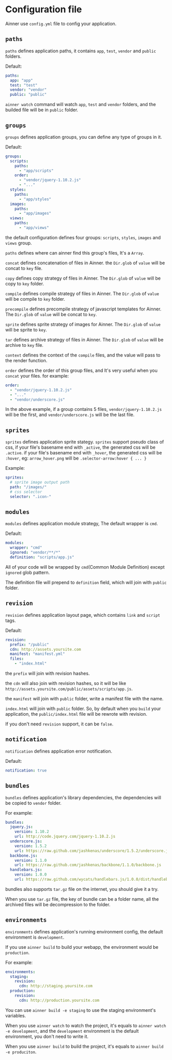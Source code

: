 # Configuration file

Ainner use `config.yml` file to config your application.

## `paths`

`paths` defines application paths, it contains `app`, `test`, `vendor` and `public` folders.

Default:

```yaml
paths:
  app: "app"
  test: "test"
  vendor: "vendor"
  public: "public"
```

`ainner watch` command will watch `app`, `test` and `vendor` folders, and the builded file will be in `public` folder.

## `groups`

`groups` defines application groups, you can define any type of groups in it.

Default:

```yaml
groups:
  scripts:
    paths:
      - "app/scripts"
    order:
      - "vendor/jquery-1.10.2.js"
      - "..."
  styles:
    paths:
      - "app/styles"
  images:
    paths:
      - "app/images"
  views:
    paths:
      - "app/views"
```

the default configuration defines four groups: `scripts`, `styles`, `images` and `views` group.

`paths` defines where can ainner find this group's files, It's a `Array`.

`concat` defines concatenation of files in Ainner. the `Dir.glob` of `value` will be concat to `key` file.

`copy` defines copy strategy of files in Ainner. The `Dir.glob` of `value` will be copy to `key` folder.

`compile` defines compile strategy of files in Ainner. The `Dir.glob` of `value` will be compile to `key` folder.

`precompile` defines precompile strategy of javascript templates for Ainner. The `Dir.glob` of `value` will be concat to `key`.

`sprite` defines sprite strategy of images for Ainner. The `Dir.glob` of `value` will be sprite to `key`.

`tar` defines archive strategy of files in Ainner. The `Dir.glob` of `value` will be archive to `key` file.

`context` defines the context of the `compile` files, and the value will pass to the render function.

`order` defines the order of this group files, and It's very useful when you `concat` your files. for example:

```yaml
order:
  - "vendor/jquery-1.10.2.js"
  - "..."
  - "vendor/underscore.js"
```

In the above example, if a group contains 5 files, `vendor/jquery-1.10.2.js` will be the first, and `vendor/underscore.js` will be the last file.

## `sprites`

`sprites` defines application sprite stategy. `sprites` support pseudo class of css, if your file's basename end with `_active`, the generated css will be `.active`. if your file's basename end with `_hover`, the generated css will be `:hover`, eg: `arrow_hover.png` will be `.selector-arrow:hover { ... }`

Example:

```yaml
sprites:
  # sprite image output path
  path: "/images/"
  # css selector
  selector: ".icon-"
```

## `modules`

`modules` defines application module strategy, The default wrapper is `cmd`.

Default:

```yaml
modules:
  wrapper: "cmd"
  ignored: "vendor/**/*"
  definition: "scripts/app.js"
```

All of your code will be wrapped by `cmd`(Common Module Definition) except `ignored` glob pattern.

The definition file will prepend to `definition` field, which will join with `public` folder.

## `revision`

`revision` defines application layout page, which contains `link` and `script` tags.

Default:

```yaml
revision:
  prefix: "/public"
  cdn: http://assets.yoursite.com
  manifest: "manifest.yml"
  files:
    - "index.html"
```

the `prefix` will join with revision hashes.

the `cdn` will also join with revision hashes, so it will be like `http://assets.yoursite.com/public/assets/scripts/app.js`.

the `manifest` will join with `public` folder, write a manifest file with the name.

`index.html` will join with `public` folder. So, by default when you `build` your application, the `public/index.html` file will be rewrote with revision.



If you don't need `revision` support, it can be `false`.

## `notification`

`notification` defines application error notification.

Default:

```yaml
notification: true
```

## `bundles`

`bundles` defines application's library dependencies, the dependencies will be copied to `vendor` folder.

For example:

```yaml
bundles:
  jquery.js:
    version: 1.10.2
    url: http://code.jquery.com/jquery-1.10.2.js
  underscore.js:
    version: 1.5.2
    url: https://raw.github.com/jashkenas/underscore/1.5.2/underscore.js
  backbone.js:
    version: 1.1.0
    url: https://raw.github.com/jashkenas/backbone/1.1.0/backbone.js
  handlebars.js:
    version: 1.0.0
    url: https://raw.github.com/wycats/handlebars.js/1.0.0/dist/handlebars.js
```

bundles also supports `tar.gz` file on the internet, you should give it a try.

When you use `tar.gz` file, the key of bundle can be a folder name, all the archived files will be decompression to the folder.


## `environments`

`environments` defines application's running environment config, the default environment is `development`.

If you use `ainner build` to build your webapp, the environment would be `production`.

For example:

```yaml
environments:
  staging:
    revision:
      cdn: http://staging.yoursite.com
  production:
    revision:
      cdn: http://production.yoursite.com
```

You can use `ainner build -e staging` to use the staging environment's variables.

When you use `ainner watch` to watch the project, it's equals to `ainner watch -e development`, and the `development` environment is the default environment, you don't need to write it.

When you use `ainner build` to build the project, it's equals to `ainner build -e produciton`.
